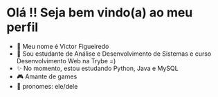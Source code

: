  <h1>Olá !! Seja bem vindo(a) ao meu perfil</h1>
  
- 👋 Meu nome é Victor Figueiredo
- 📖 Sou estudante de Análise e Desenvolvimento de Sistemas e curso Desenvolvimento Web na Trybe =)
- ✨ No momento, estou estudando Python, Java e MySQL
- 🎮 Amante de games
- 🧑 pronomes: ele/dele
